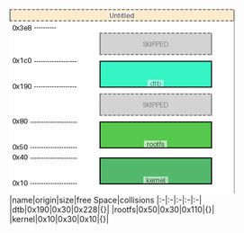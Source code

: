![memory map diagram](test_generate_doc_example_normal_cropped.png)
|name|origin|size|free Space|collisions
|:-|:-|:-|:-|:-|
|<span style='color:(237, 165, 89, 215)'>dtb</span>|0x190|0x30|0x228|{}|
|<span style='color:(197, 152, 189, 71)'>rootfs</span>|0x50|0x30|0x110|{}|
|<span style='color:(132, 48, 71, 19)'>kernel</span>|0x10|0x30|0x10|{}|
